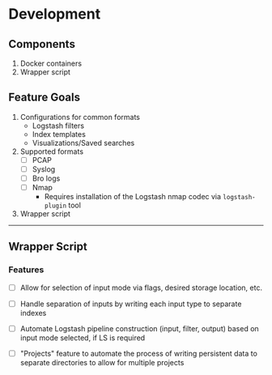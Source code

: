# Development 

## Components

1. Docker containers
2. Wrapper script


## Feature Goals

1. Configurations for common formats
    + Logstash filters
    + Index templates
    + Visualizations/Saved searches
2. Supported formats
    + [ ] PCAP
    + [ ] Syslog
    + [ ] Bro logs
    + [ ] Nmap
        - Requires installation of the Logstash nmap codec via `logstash-plugin` tool
3. Wrapper script

---
## Wrapper Script

### Features  

+ [ ] Allow for selection of input mode via flags, desired storage location, etc.
+ [ ] Handle separation of inputs by writing each input type to separate indexes
+ [ ] Automate Logstash pipeline construction (input, filter, output) based on input mode selected, if LS is required
+ [ ] "Projects" feature to automate the process of writing persistent data to separate directories to allow for multiple projects



